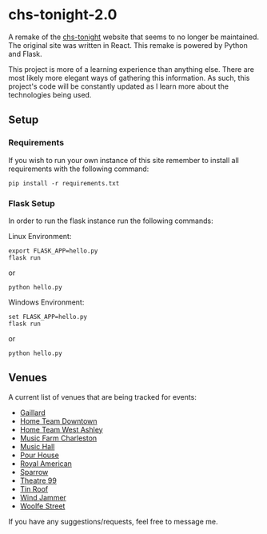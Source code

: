 # chs-tonight-2.0
A remake of the [chs-tonight]('https://github.com/DanHanf/chs-source') website that seems to no longer be maintained.
The original site was written in React. This remake is powered by Python and Flask.

This project is more of a learning experience than anything else. There are most likely more elegant ways of gathering
this information. As such, this project's code will be constantly updated as I learn more about the technologies being used.


## Setup

### Requirements
If you wish to run your own instance of this site remember to install all requirements with the following command:

`pip install -r requirements.txt`
### Flask Setup
In order to run the flask instance run the following commands:

Linux Environment:
```
export FLASK_APP=hello.py
flask run
```
or
```
python hello.py
```

Windows Environment:

```
set FLASK_APP=hello.py
flask run
```

or
```
python hello.py
```


## Venues
A current list of venues that are being tracked for events:

- [Gaillard](https://gaillardcenter.org)
- [Home Team Downtown](https://hometeambbq.com)
- [Home Team West Ashley](https://hometeambbq.com)
- [Music Farm Charleston](https://music-farm.com)
- [Music Hall](https://www.charlestonmusichall.com)
- [Pour House](https://charlestonpourhouse.com)
- [Royal American](https://www.theroyalamerican.com)
- [Sparrow](https://www.facebook.com)
- [Theatre 99](https://theatre99.com)
- [Tin Roof](http://charlestontinroof.com)
- [Wind Jammer](https://the-windjammer.com)
- [Woolfe Street](https://woolfestreetplayhouse.com)

If you have any suggestions/requests, feel free to message me.